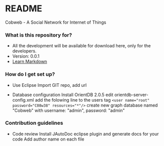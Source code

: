 # README #

Cobweb - A Social Network for Internet of Things

### What is this repository for? ###

* All the development will be available for download here, only for the developers.
* Version: 0.0.1
* [Learn Markdown](https://bitbucket.org/tutorials/markdowndemo)

### How do I get set up? ###

* Use Eclipse Import GIT repo, add url 

* Database configuration
Install OrientDB 2.0.5 
edit orientdb-server-config.xml 
add the folowing line to the users tag
`<user name="root" password="C08w38" resources="*"/>`
create new graph database named "Cobweb" with username: "admin", password: "admin"

### Contribution guidelines ###

* Code review
Install JAutoDoc eclipse plugin and generate docs for your code
Add author name on each file

